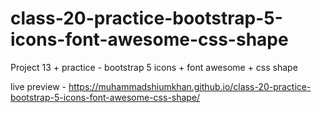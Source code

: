 # class-20-practice-bootstrap-5-icons-font-awesome-css-shape

Project 13 + practice - bootstrap 5 icons + font awesome + css shape

live preview - https://muhammadshiumkhan.github.io/class-20-practice-bootstrap-5-icons-font-awesome-css-shape/
